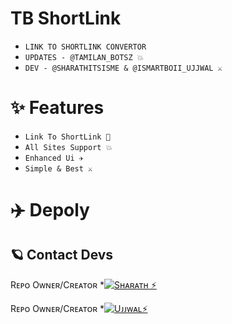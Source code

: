 # TB ShortLink 

- ``LINK TO SHORTLINK CONVERTOR ``
- ``UPDATES - @TAMILAN_BOTSZ 💥``
- ``DEV - @SHARATHITSISME & @ISMARTBOII_UJJWAL ⚔️`` 


# ✨ Features

- `` Link To ShortLink 🔗 ``
- `` All Sites Support 💥 ``
- `` Enhanced Ui ✈️ ``
- `` Simple & Best ⚔️ ``

# ✈️ Depoly 



## 🪐 Contact Devs 

Rᴇᴘᴏ Oᴡɴᴇʀ/Cʀᴇᴀᴛᴏʀ *[![Sʜᴀʀᴀᴛʜ ⚡](https://img.shields.io/static/v1?label=sharath&message=devs&color=critical)](https://telegram.dog/Sharathitsisme)

Rᴇᴘᴏ Oᴡɴᴇʀ/Cʀᴇᴀᴛᴏʀ *[![Uᴊᴊᴡᴀʟ⚡](https://img.shields.io/static/v1?label=ujjwal&message=devs&color=critical)](https://telegram.dog/ismartboii_ujjwal)
